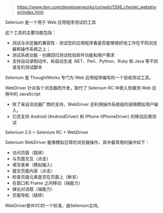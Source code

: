 > https://www.ibm.com/developerworks/cn/web/1306_chenlei_webdriver/index.html

Selenium 是一个用于 Web 应用程序测试的工具

这个工具的主要功能包括：
* 测试与浏览器的兼容性 - 测试您的应用程序看是否能够很好地工作在不同浏览器和操作系统之上；
* 测试系统功能 - 创建回归测试检验软件功能和用户需求
* 支持自动录制动作，和自动生成 .NET、Perl、Python、Ruby 和 Java 等不同语言的测试脚本

Selenium 是 ThoughtWorks 专门为 Web 应用程序编写的一个验收测试工具。

WebDriver 针对各个浏览器而开发，取代了 Selenium RC 中嵌入到被测 Web 应用中的 JavaScript

* 除了来自浏览器厂商的支持，WebDriver 还利用操作系统级的调用模拟用户输入。
* 它还支持 Android (AndroidDriver) 和 iPhone (IPhoneDriver) 的移动应用测试

Selenium 2.0 = Selenium RC + WebDriver


Selenium WebDriver 能够模拟日常的浏览器操作，其中最常用的操作如下：

* 访问页面（跳转）
* 与页面交互（点击）
* 填写表单（模拟输入）
* 提交页面内容（点击）
* 检查页面元素是否在页面上（断言）
* 在窗口和 Frame 之间移动（端能力）
* 弹出对话框（端能力）
* 页面导航（跳转）

WebDriver是W3C的一个标准，由Selenium主持。
